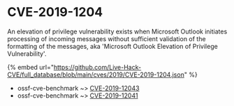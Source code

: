 # CVE-2019-1204

An elevation of privilege vulnerability exists when Microsoft Outlook initiates processing of incoming messages without sufficient validation of the formatting of the messages, aka 'Microsoft Outlook Elevation of Privilege Vulnerability'.

{% embed url="https://github.com/Live-Hack-CVE/full_database/blob/main/cves/2019/CVE-2019-1204.json" %}


* ossf-cve-benchmark ~> [CVE-2019-12043](https://www.alice-snow.ru/2019/database/cve-2019-1204/cve-2019-12043-ossf-cve-benchmark)
* ossf-cve-benchmark ~> [CVE-2019-12041](https://www.alice-snow.ru/2019/database/cve-2019-1204/cve-2019-12041-ossf-cve-benchmark)